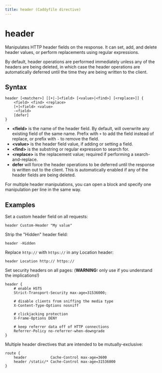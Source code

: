 ```yaml
---
title: header (Caddyfile directive)
---
```


# header

Manipulates HTTP header fields on the response. It can set, add, and delete header values, or perform replacements using regular expressions.

By default, header operations are performed immediately unless any of the headers are being deleted, in which case the header operations are automatically deferred until the time they are being written to the client.


## Syntax

```caddy-d
header [<matcher>] [[+|-]<field> [<value>|<find>] [<replace>]] {
	<field> <find> <replace>
	[+]<field> <value>
	-<field>
	[defer]
}
```

- **&lt;field&gt;** is the name of the header field. By default, will overwrite any existing field of the same name. Prefix with `+` to add the field instead of replace, or prefix with `-` to remove the field.
- **&lt;value&gt;** is the header field value, if adding or setting a field.
- **&lt;find&gt;** is the substring or regular expression to search for.
- **&lt;replace&gt;** is the replacement value; required if performing a search-and-replace.
- **defer** will force the header operations to be deferred until the response is written out to the client. This is automatically enabled if any of the header fields are being deleted.

For multiple header manipulations, you can open a block and specify one manipulation per line in the same way.


## Examples

Set a custom header field on all requests:

```caddy-d
header Custom-Header "My value"
```

Strip the "Hidden" header field:

```caddy-d
header -Hidden
```

Replace `http://` with `https://` in any Location header:

```caddy-d
header Location http:// https://
```

Set security headers on all pages: (**WARNING:** only use if you understand the implications!)

```caddy-d
header {
	# enable HSTS
	Strict-Transport-Security max-age=31536000;

	# disable clients from sniffing the media type
	X-Content-Type-Options nosniff
	
	# clickjacking protection
	X-Frame-Options DENY

	# keep referrer data off of HTTP connections
	Referrer-Policy no-referrer-when-downgrade
}
```

Multiple header directives that are intended to be mutually-exclusive:

```caddy-d
route {
	header           Cache-Control max-age=3600
	header /static/* Cache-Control max-age=31536000
}
```

